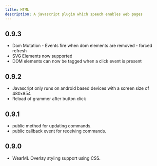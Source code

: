 ```yaml
---
title: HTML
description: A javascript plugin which speech enables web pages 
---
```


## 0.9.3

 * Dom Mutation - Events fire when dom elements are removed - forced refresh
 * SVG Elements now supported
 * DOM elements can now be tagged when a click event is present

## 0.9.2

 * Javascript only runs on android based devices with a screen size of 480x854
 * Reload of grammer after button click

 
## 0.9.1

 * public method for updating commands.
 * public callback event for receiving commands.
 
## 0.9.0
 
 * WearML Overlay styling support using CSS.
 
